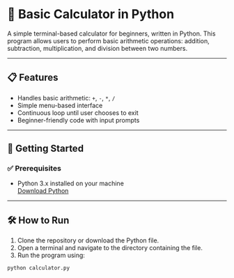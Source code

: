 # 🧮 Basic Calculator in Python

A simple terminal-based calculator for beginners, written in Python. This program allows users to perform basic arithmetic operations: addition, subtraction, multiplication, and division between two numbers.

---

## 📋 Features

- Handles basic arithmetic: `+`, `-`, `*`, `/`
- Simple menu-based interface
- Continuous loop until user chooses to exit
- Beginner-friendly code with input prompts

---

## 🚀 Getting Started

### ✅ Prerequisites

- Python 3.x installed on your machine  
  [Download Python](https://www.python.org/downloads/)

---

## 🛠️ How to Run

1. Clone the repository or download the Python file.
2. Open a terminal and navigate to the directory containing the file.
3. Run the program using:

```bash
python calculator.py


